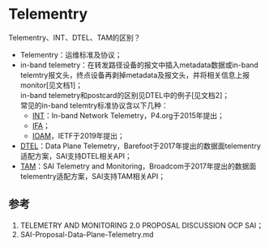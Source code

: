 
# Telementry
Telementry、INT、DTEL、TAM的区别？
- Telementry：运维标准及协议；
- in-band telemetry：在转发路径设备的报文中插入metadata数据或in-band telemtry报文头，终点设备再剥掉metadata及报文头，并将相关信息上报monitor[见文档1]；  
in-band telemetry和postcard的区别见DTEL中的例子[见文档2]；  
常见的in-band telemtry标准协议含以下几种：
  - [INT](int.md)：In-band Network Telemetry，P4.org于2015年提出；
  - [IFA](https://datatracker.ietf.org/doc/draft-kumar-ippm-ifa/)；
  - [IOAM](https://github.com/CiscoDevNet/iOAM)，IETF于2019年提出；  
- [DTEL](dtel.md)：Data Plane Telemetry，Barefoot于2017年提出的数据面telementry适配方案，SAI支持DTEL相关API；
- [TAM](tam.md)：SAI Telemetry and Monitoring，Broadcom于2017年提出的数据面telementry适配方案，SAI支持TAM相关API；

## 参考
1. TELEMETRY AND MONITORING 2.0 PROPOSAL DISCUSSION OCP SAI；
2. SAI-Proposal-Data-Plane-Telemetry.md
